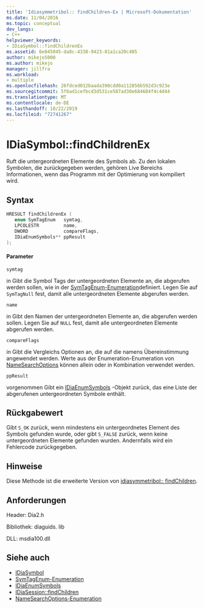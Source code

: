 ```yaml
---
title: 'Idiasymmetribol:: findChildren-Ex | Microsoft-Dokumentation'
ms.date: 11/04/2016
ms.topic: conceptual
dev_langs:
- C++
helpviewer_keywords:
- IDiaSymbol::findChildrenEx
ms.assetid: 6e045045-da8c-4338-9423-81a1ca20c405
author: mikejo5000
ms.author: mikejo
manager: jillfra
ms.workload:
- multiple
ms.openlocfilehash: 26fdced012baada390cdd0a112856b592d3c923e
ms.sourcegitcommit: 5f6ad1cefbcd3d531ce587ad30e684684f4c4d44
ms.translationtype: MT
ms.contentlocale: de-DE
ms.lasthandoff: 10/22/2019
ms.locfileid: "72741267"
---
```

# <a name="idiasymbolfindchildrenex"></a>IDiaSymbol::findChildrenEx
Ruft die untergeordneten Elemente des Symbols ab. Zu den lokalen Symbolen, die zurückgegeben werden, gehören Live Bereichs Informationen, wenn das Programm mit der Optimierung von kompiliert wird.

## <a name="syntax"></a>Syntax

```C++
HRESULT findChildrenEx ( 
   enum SymTagEnum   symtag,
   LPCOLESTR         name,
   DWORD             compareFlags,
   IDiaEnumSymbols** ppResult
);
```

#### <a name="parameters"></a>Parameter
 `symtag`

in Gibt die Symbol Tags der untergeordneten Elemente an, die abgerufen werden sollen, wie in der [SymTagEnum-Enumeration](../../debugger/debug-interface-access/symtagenum.md)definiert. Legen Sie auf `SymTagNull` fest, damit alle untergeordneten Elemente abgerufen werden.

 `name`

in Gibt den Namen der untergeordneten Elemente an, die abgerufen werden sollen. Legen Sie auf `NULL` fest, damit alle untergeordneten Elemente abgerufen werden.

 `compareFlags`

in Gibt die Vergleichs Optionen an, die auf die namens Übereinstimmung angewendet werden. Werte aus der Enumeration-Enumeration von [NameSearchOptions](../../debugger/debug-interface-access/namesearchoptions.md) können allein oder in Kombination verwendet werden.

 `ppResult`

vorgenommen Gibt ein [IDiaEnumSymbols](../../debugger/debug-interface-access/idiaenumsymbols.md) -Objekt zurück, das eine Liste der abgerufenen untergeordneten Symbole enthält.

## <a name="return-value"></a>Rückgabewert
 Gibt `S_OK` zurück, wenn mindestens ein untergeordnetes Element des Symbols gefunden wurde, oder gibt `S_FALSE` zurück, wenn keine untergeordneten Elemente gefunden wurden. Andernfalls wird ein Fehlercode zurückgegeben.

## <a name="remarks"></a>Hinweise
 Diese Methode ist die erweiterte Version von [idiasymmetribol:: findChildren](../../debugger/debug-interface-access/idiasymbol-findchildren.md).

## <a name="requirements"></a>Anforderungen
 Header: Dia2.h

 Bibliothek: diaguids. lib

 DLL: msdia100.dll

## <a name="see-also"></a>Siehe auch
- [IDiaSymbol](../../debugger/debug-interface-access/idiasymbol.md)
- [SymTagEnum-Enumeration](../../debugger/debug-interface-access/symtagenum.md)
- [IDiaEnumSymbols](../../debugger/debug-interface-access/idiaenumsymbols.md)
- [IDiaSession::findChildren](../../debugger/debug-interface-access/idiasession-findchildren.md)
- [NameSearchOptions-Enumeration](../../debugger/debug-interface-access/namesearchoptions.md)